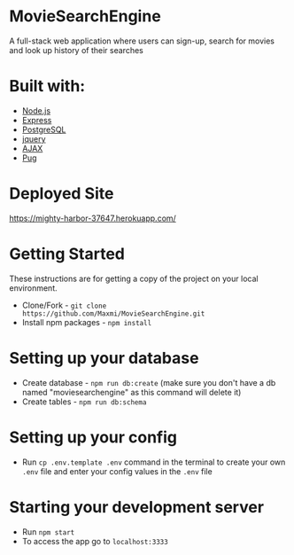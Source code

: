 # MovieSearchEngine

A full-stack web application where users can sign-up, search for movies and look up history of their searches

# Built with:

* [Node.js](https://nodejs.org/)
* [Express](https://expressjs.com/)
* [PostgreSQL](https://www.postgresql.org/)
* [jquery](https://jquery.com/)
* [AJAX](api.jquery.com/jquery.ajax)
* [Pug](https://pugjs.org/)

# Deployed Site

https://mighty-harbor-37647.herokuapp.com/

# Getting Started

These instructions are for getting a copy of the project on your local environment.

* Clone/Fork - `git clone https://github.com/Maxmi/MovieSearchEngine.git`
* Install npm packages - `npm install`

# Setting up your database

* Create database - `npm run db:create` (make sure you don't have a db named "moviesearchengine" as this command will delete it)
* Create tables - `npm run db:schema`

# Setting up your config

* Run `cp .env.template .env` command in the terminal to create your own `.env` file and enter your config values in the `.env` file

# Starting your development server

* Run `npm start`
* To access the app go to `localhost:3333`

